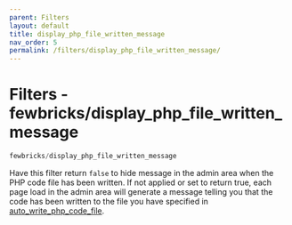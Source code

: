 ```yaml
---
parent: Filters
layout: default
title: display_php_file_written_message
nav_order: 5
permalink: /filters/display_php_file_written_message/
---
```


# Filters - fewbricks/display_php_file_written_message

```php
fewbricks/display_php_file_written_message
```

Have this filter return `false` to hide message in the admin area when the PHP code file has been written. If not
applied or set to return true, each page load in the admin area will generate a message telling you that the code has
been written to the file you have specified in  [auto_write_php_code_file](doc:auto_write_php_code_file).
